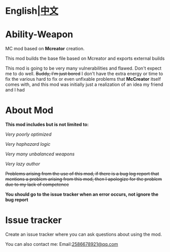 # English|[中文](/README-ZH.md) 
# Ability-Weapon
MC mod based on **Mcreator** creation.

This mod builds the base file based on Mcreator and exports external builds

This mod is going to be very many vulnerabilities and flawed.
Don't expect me to do well. ~~Buddy, I'm just bored~~
I don't have the extra energy or time to fix the various hard to fix or even unfixable problems that **McCreator** itself comes with, and this mod was initially just a realization of an idea my friend and I had

# About Mod
**This mod includes but is not limited to:**

*Very poorly optimized*

*Very haphazard logic*

*Very many unbalanced weapons*

*Very lazy author*

~~Problems arising from the use of this mod, if there is a bug log report that mentions a problem arising from this mod, then I apologize for the problem due to my lack of competence~~

**You should go to the issue tracker when an error occurs, not ignore the bug report**

# Issue tracker
Create an issue tracker where you can ask questions about using the mod.

You can also contact me:
Email:2586678921@qq.com
